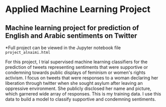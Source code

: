 # Applied Machine Learning Project
## Machine learning project for prediction of English and Arabic sentiments on Twitter

*Full project can be viewed in the Jupyter notebook file `project_alnaimi.html`

For this project, I trial supervised machine learning classifiers for the prediction of tweets representing sentiments that were supportive or condemning towards public displays of feminism or women's rights activism. I focus on tweets that were responses to a woman declaring her liberation through twitter when she sought asylum after leaving an oppressive environment. She publicly disclosed her name and picture, which garnered wide array of responses. This is my training data. I use this data to build a model to classify supportive and condemning sentiments.
